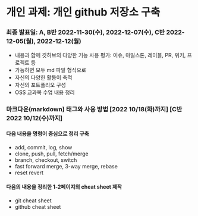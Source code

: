 # 개인 과제: 개인 github 저장소 구축

### 최종 발표일: A, B반 2022-11-30(수), 2022-12-07(수), C반 2022-12-05(월), 2022-12-12(월)
- 내용과 함께 깃허브의 다양한 기능 사용 평가: 이슈, 마일스톤, 레이블, PR, 위키, 프로젝트 등 
- 가능하면 모두 md 파일 형식으로
- 자신의 다양한 활동이 축적
- 자신의 포트폴리오 구성
- OSS 교과목 수업 내용 정리 

### 마크다운(markdown) 태그와 사용 방법 [2022 10/18(화)까지] [C반 2022 10/12(수)까지]
#### 다음 내용을 명령어 중심으로 정리 구축
- add, commit, log, show
- clone, push, pull, fetch/merge
- branch, checkout, switch
- fast forward merge, 3-way merge, rebase
- reset revert
#### 다음의 내용을 정리한 1-2페이지의 cheat sheet 제작
- git cheat sheet
- github cheat sheet
